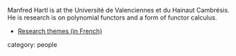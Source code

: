 Manfred Hartl is at the Universit&#233; de Valenciennes et du Hainaut Cambr&#233;sis. He 
is research is on polynomial functors and a form of functor calculus.

* [Research themes (in French)](http://www.univ-valenciennes.fr/lamav/Hartl/recherche.html)

category: people